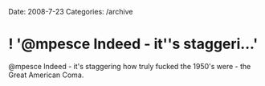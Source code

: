 Date: 2008-7-23
Categories: /archive

# ! '@mpesce Indeed - it''s staggeri...'

@mpesce Indeed - it's staggering how truly fucked the 1950's were - the Great American Coma.
